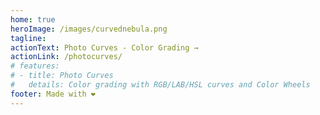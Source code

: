 ```yaml
---
home: true
heroImage: /images/curvednebula.png
tagline: 
actionText: Photo Curves - Color Grading →
actionLink: /photocurves/
# features:
# - title: Photo Curves
#   details: Color grading with RGB/LAB/HSL curves and Color Wheels
footer: Made with ❤️
---
```


